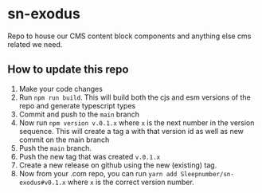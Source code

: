 # sn-exodus
Repo to house our CMS content block components and anything else cms related we need.

## How to update this repo
1. Make your code changes
2. Run `npm run build`. This will build both the cjs and esm versions of the repo and generate typescript types
3. Commit and push to the `main` branch
4. Now run `npm version v.0.1.x` where `x` is the next number in the version sequence. This will create a tag a with that version id as well as new commit on the main branch
5. Push the `main` branch.
6. Push the new tag that was created `v.0.1.x`
7. Create a new release on github using the new (existing) tag.
8. Now from your .com repo, you can run `yarn add Sleepnumber/sn-exodus#v0.1.x` where `x` is the correct version number.
